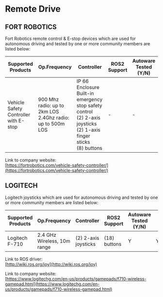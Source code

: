 # Remote Drive

## **FORT ROBOTICS**

Fort Robotics remote control & E-stop devices which are used for autonomous driving and tested by one or more community members are listed below:

| Supported Products                    | Op.Frequency                                                 | Controller                                                                                                                   | ROS2 Support | Autoware Tested (Y/N) |
| ------------------------------------- | ------------------------------------------------------------ | ---------------------------------------------------------------------------------------------------------------------------- | ------------ | --------------------- |
| Vehicle Safety Controller with E-stop | 900 Mhz radio: up to 2km LOS<br>2.4Ghz radio: up to 500m LOS | IP 66 Enclosure<br>Built-in emergency stop safety control<br>(2) 2-axis joysticks<br>(2) 1-axis finger sticks<br>(8) buttons | -            | -                     |

Link to company website:  
[https://fortrobotics.com/vehicle-safety-controller/](https://fortrobotics.com/vehicle-safety-controller/)

## **LOGITECH**

Logitech joysticks which are used for autonomous driving and tested by one or more community members are listed below:

| Supported Products | Op.Frequency                | Controller               | ROS2 Support | Autoware Tested (Y/N) |     |
| ------------------ | --------------------------- | ------------------------ | ------------ | --------------------- | --- |
| Logitech F-710     | 2.4 GHz Wireless, 10m range | (2) 2-axis joysticks<br> | (18) buttons | Y                     | Y   |

Link to ROS driver:  
[http://wiki.ros.org/joy](http://wiki.ros.org/joy)

Link to company website:  
[https://www.logitechg.com/en-us/products/gamepads/f710-wireless-gamepad.html](https://www.logitechg.com/en-us/products/gamepads/f710-wireless-gamepad.html)
